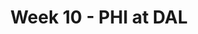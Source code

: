 ---
layout: game
title: Week 10 - PHI at DAL
season: 2001
game_id: 2001_10_PHI_DAL
away_team: PHI
home_team: DAL
---